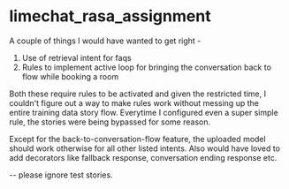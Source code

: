# limechat_rasa_assignment

A couple of things I would have wanted to get right - 

1. Use of retrieval intent for faqs
2. Rules to implement active loop for bringing the conversation back to flow while booking a room

Both these require rules to be activated and given the restricted time, I couldn't figure out a way to make rules work without messing up the entire training data story flow. Everytime I configured even a super simple rule, the stories were being bypassed for some reason. 

Except for the back-to-conversation-flow feature, the uploaded model should work otherwise for all other listed intents.
Also would have loved to add decorators like fallback response, conversation ending response etc.

-- please ignore test stories. 
